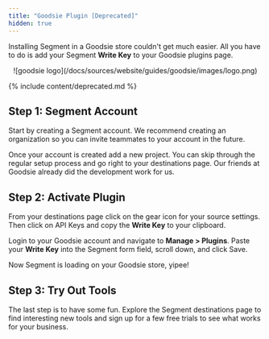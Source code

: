 ```yaml
---
title: "Goodsie Plugin [Deprecated]"
hidden: true
---
```


Installing Segment in a Goodsie store couldn't get much easier. All you have to do is add your Segment **Write Key** to your Goodsie plugins page.

<div align="center">![goodsie logo](/docs/sources/website/guides/goodsie/images/logo.png)</div>

{% include content/deprecated.md %}

## Step 1: Segment Account

Start by creating a Segment account. We recommend creating an organization so you can invite teammates to your account in the future.

Once your account is created add a new project. You can skip through the regular setup process and go right to your destinations page. Our friends at Goodsie already did the development work for us.


## Step 2: Activate Plugin

From your destinations page click on the gear icon for your source settings. Then click on API Keys and copy the **Write Key** to your clipboard.

Login to your Goodsie account and navigate to **Manage > Plugins**. Paste your **Write Key** into the Segment form field, scroll down, and click Save.

Now Segment is loading on your Goodsie store, yipee!


## Step 3: Try Out Tools

The last step is to have some fun. Explore the Segment destinations page to find interesting new tools and sign up for a few free trials to see what works for your business.
